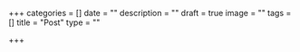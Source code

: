 +++
categories = []
date = ""
description = ""
draft = true
image = ""
tags = []
title = "Post"
type = ""

+++
